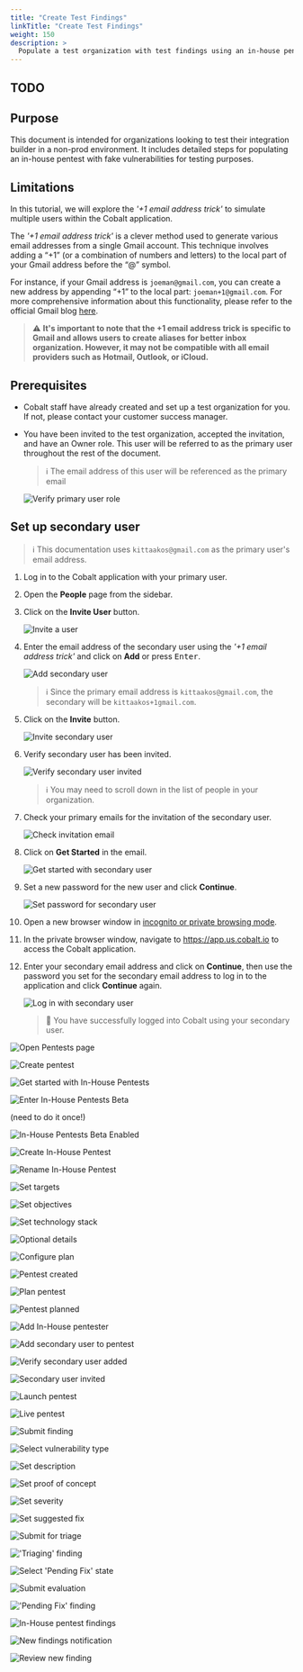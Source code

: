 ```yaml
---
title: "Create Test Findings"
linkTitle: "Create Test Findings"
weight: 150
description: >
  Populate a test organization with test findings using an in-house pentest.
---
```


## TODO

## Purpose

This document is intended for organizations looking to test their integration builder in a non-prod environment.
It includes detailed steps for populating an in-house pentest with fake vulnerabilities for testing purposes.

## Limitations

In this tutorial, we will explore the _'+1 email address trick'_ to simulate multiple users within the Cobalt application.

The _'+1 email address trick'_ is a clever method used to generate various email addresses from a single Gmail account. This technique involves adding a “+1” (or a combination of numbers and letters) to the local part of your Gmail address before the “@” symbol.

For instance, if your Gmail address is `joeman@gmail.com`, you can create a new address by appending “+1” to the local part: `joeman+1@gmail.com`. For more comprehensive information about this functionality, please refer to the official Gmail blog [here](https://gmail.googleblog.com/2008/03/2-hidden-ways-to-get-more-from-your.html).

> ⚠️ **It's important to note that the +1 email address trick is specific to Gmail and allows users to create aliases for better inbox organization. However, it may not be compatible with all email providers such as Hotmail, Outlook, or iCloud.**

## Prerequisites

- Cobalt staff have already created and set up a test organization for you. If not, please contact your customer
  success manager.
- You have been invited to the test organization, accepted the invitation, and have an Owner role. This user will
  be referred to as the primary user throughout the rest of the document.

  > ℹ️️ The email address of this user will be referenced as the primary email

  ![Verify primary user role](/integrations/Create-test-finding-verify-primary-user-role.png "Verify primary user role")

## Set up secondary user

> ℹ️️ This documentation uses `kittaakos@gmail.com` as the primary user's email address.

1. Log in to the Cobalt application with your primary user.
1. Open the **People** page from the sidebar.
1. Click on the **Invite User** button.

   ![Invite a user](/integrations/Create-test-finding-invite-a-user.png "Invite a user")

1. Enter the email address of the secondary user using the _'+1 email address trick'_ and click on **Add** or press <kbd>Enter</kbd>.

   ![Add secondary user](/integrations/Create-test-finding-add-secondary-user.png "Add secondary user")

   > ℹ️️ Since the primary email address is `kittaakos@gmail.com`, the secondary will be `kittaakos+1gmail.com`.

1. Click on the **Invite** button.

   ![Invite secondary user](/integrations/Create-test-finding-invite-secondary-user.png "Invite secondary user")

1. Verify secondary user has been invited.

   ![Verify secondary user invited](/integrations/Create-test-finding-verify-secondary-user-invited.png "Verify secondary user invited")

   > ️️ℹ️️ You may need to scroll down in the list of people in your organization.

1. Check your primary emails for the invitation of the secondary user.

   ![Check invitation email](/integrations/Create-test-finding-check-invitation-email.png "Check invitation email")

1. Click on **Get Started** in the email.

   ![Get started with secondary user](/integrations/Create-test-finding-get-started-with-secondary-user.png "Get started with secondary user")

1. Set a new password for the new user and click **Continue**.

   ![Set password for secondary user](/integrations/Create-test-finding-set-password-for-secondary-user.png "Set password for secondary user")

1. Open a new browser window in [incognito or private browsing mode](https://en.wikipedia.org/wiki/Private_browsing).
1. In the private browser window, navigate to https://app.us.cobalt.io to access the Cobalt application.
1. Enter your secondary email address and click on **Continue**, then use the password you set for the secondary email
   address to log in to the application and click **Continue** again.

   ![Log in with secondary user](/integrations/Create-test-finding-log-in-with-secondary-user.png "Log in with secondary user")

   > 🎉 You have successfully logged into Cobalt using your secondary user.

![Open Pentests page](/integrations/Create-test-finding-open-pentests-page.png "Open Pentests page")

![Create pentest](/integrations/Create-test-finding-create-pentest.png "Create pentest")

![Get started with In-House Pentests](/integrations/Create-test-finding-get-started-with-inhouse-pentests.png "Get started with In-House Pentests")

![Enter In-House Pentests Beta](/integrations/Create-test-finding-enter-inhouse-pentests.png "Enter In-House Pentests Beta")

(need to do it once!)

![In-House Pentests Beta Enabled](/integrations/Create-test-finding-inhouse-pentests-enabled.png "In-House Pentests Beta Enabled")

![Create In-House Pentest](/integrations/Create-test-finding-create-inhouse-pentest.png "Create In-House Pentest")

![Rename In-House Pentest](/integrations/Create-test-finding-rename-pentest.png "Rename In-House Pentest")

![Set targets](/integrations/Create-test-finding-set-targets.png "Set targets")

![Set objectives](/integrations/Create-test-finding-set-objectives.png "Set objectives")

![Set technology stack](/integrations/Create-test-finding-set-technology-stack.png "Set technology stack")

![Optional details](/integrations/Create-test-finding-optional-details.png "Optional details")

![Configure plan](/integrations/Create-test-finding-configure-plan.png "Configure plan")

![Pentest created](/integrations/Create-test-finding-pentest-created.png "Pentest created")

![Plan pentest](/integrations/Create-test-finding-plan-pentest.png "Plan pentest")

![Pentest planned](/integrations/Create-test-finding-pentest-planned.png "Pentest planned")

![Add In-House pentester](/integrations/Create-test-finding-add-inhouse-pentester.png "Add In-House pentester")

![Add secondary user to pentest](/integrations/Create-test-finding-add-secondary-user-to-pentest.png "Add secondary user to pentest")

![Verify secondary user added](/integrations/Create-test-finding-verify-secondary-user-add.png "Verify secondary user added")

![Secondary user invited](/integrations/Create-test-finding-secondary-user-invited.png "Secondary user invited")

![Launch pentest](/integrations/Create-test-finding-launch-pentest.png "Launch pentest")

![Live pentest](/integrations/Create-test-finding-live-pentest.png "Live pentest")

![Submit finding](/integrations/Create-test-finding-submit-finding.png "Submit finding")

![Select vulnerability type](/integrations/Create-test-finding-select-vulnerability-type.png "Select vulnerability type")

![Set description](/integrations/Create-test-finding-set-description.png "Set description")

![Set proof of concept](/integrations/Create-test-finding-set-poc.png "Set proof of concept")

![Set severity](/integrations/Create-test-finding-set-severity.png "Set severity")

![Set suggested fix](/integrations/Create-test-finding-set-suggested-fix.png "Set suggested fix")

![Submit for triage](/integrations/Create-test-finding-submit-for-triage.png "Submit for triage")

!['Triaging' finding](/integrations/Create-test-finding-vuln-triaging.png "'Triaging' finding")

![Select 'Pending Fix' state](/integrations/Create-test-finding-select-pending-fix-state.png "Select 'Pending Fix' state")

![Submit evaluation](/integrations/Create-test-finding-submit-evaluation.png "Submit evaluation")

!['Pending Fix' finding](/integrations/Create-test-finding-pending-fix-vuln.png "'Pending Fix' finding")

![In-House pentest findings](/integrations/Create-test-finding-pentest-vulns.png "In-House pentest findings")

![New findings notification](/integrations/Create-test-finding-pending-fix-vuln-notification.png "New findings notification")

![Review new finding](/integrations/Create-test-finding-pending-fix-vuln-review.png "Review new finding")
